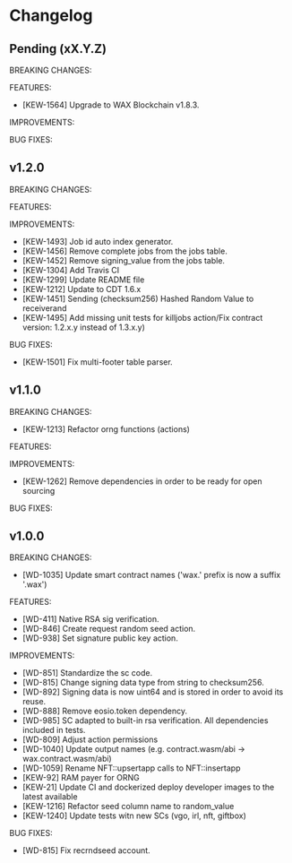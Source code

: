 # Changelog

## Pending (xX.Y.Z)

BREAKING CHANGES:

FEATURES:
- [KEW-1564] Upgrade to WAX Blockchain v1.8.3.

IMPROVEMENTS:

BUG FIXES:

## v1.2.0

BREAKING CHANGES:

FEATURES:

IMPROVEMENTS:
- [KEW-1493] Job id auto index generator.
- [KEW-1456] Remove complete jobs from the jobs table.
- [KEW-1452] Remove signing_value from the jobs table.
- [KEW-1304] Add Travis CI
- [KEW-1299] Update README file
- [KEW-1212] Update to CDT 1.6.x
- [KEW-1451] Sending (checksum256) Hashed Random Value to receiverand
- [KEW-1495] Add missing unit tests for killjobs action/Fix contract version: 1.2.x.y instead of 1.3.x.y)

BUG FIXES:
- [KEW-1501] Fix multi-footer table parser.

## v1.1.0

BREAKING CHANGES:
- [KEW-1213] Refactor orng functions (actions)

FEATURES:

IMPROVEMENTS:
- [KEW-1262] Remove dependencies in order to be ready for open sourcing

BUG FIXES:

## v1.0.0

BREAKING CHANGES:
- [WD-1035] Update smart contract names ('wax.' prefix is now a suffix '.wax')

FEATURES:
- [WD-411] Native RSA sig verification.
- [WD-846] Create request random seed action.
- [WD-938] Set signature public key action.

IMPROVEMENTS:
- [WD-851] Standardize the sc code.
- [WD-815] Change signing data type from string to checksum256.
- [WD-892] Signing data is now uint64 and is stored in order to avoid its reuse.
- [WD-888] Remove eosio.token dependency.
- [WD-985] SC adapted to built-in rsa verification. All dependencies included in tests. 
- [WD-809] Adjust action permissions
- [WD-1040] Update output names (e.g. contract.wasm/abi -> wax.contract.wasm/abi)
- [WD-1059] Rename NFT::upsertapp calls to NFT::insertapp
- [KEW-92] RAM payer for ORNG
- [KEW-21] Update CI and dockerized deploy developer images to the latest available
- [KEW-1216] Refactor seed column name to random_value
- [KEW-1240] Update tests witn new SCs (vgo, irl, nft, giftbox)

BUG FIXES:
- [WD-815] Fix recrndseed account.
